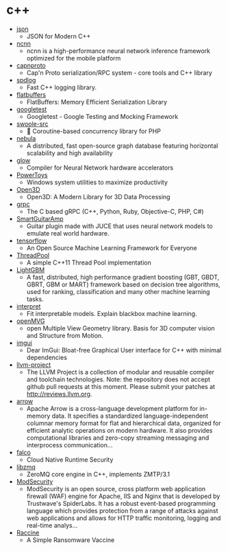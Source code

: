 # c++
- [json](https://github.com/nlohmann/json)
  - JSON for Modern C++
- [ncnn](https://github.com/Tencent/ncnn)
  - ncnn is a high-performance neural network inference framework optimized for the mobile platform
- [capnproto](https://github.com/capnproto/capnproto)
  - Cap'n Proto serialization/RPC system - core tools and C++ library
- [spdlog](https://github.com/gabime/spdlog)
  - Fast C++ logging library.
- [flatbuffers](https://github.com/google/flatbuffers)
  - FlatBuffers: Memory Efficient Serialization Library
- [googletest](https://github.com/google/googletest)
  - Googletest - Google Testing and Mocking Framework
- [swoole-src](https://github.com/swoole/swoole-src)
  - 🚀 Coroutine-based concurrency library for PHP
- [nebula](https://github.com/vesoft-inc/nebula)
  - A distributed, fast open-source graph database featuring horizontal scalability and high availability
- [glow](https://github.com/pytorch/glow)
  - Compiler for Neural Network hardware accelerators
- [PowerToys](https://github.com/microsoft/PowerToys)
  - Windows system utilities to maximize productivity
- [Open3D](https://github.com/intel-isl/Open3D)
  - Open3D: A Modern Library for 3D Data Processing
- [grpc](https://github.com/grpc/grpc)
  - The C based gRPC (C++, Python, Ruby, Objective-C, PHP, C#)
- [SmartGuitarAmp](https://github.com/keyth72/SmartGuitarAmp)
  - Guitar plugin made with JUCE that uses neural network models to emulate real world hardware.
- [tensorflow](https://github.com/tensorflow/tensorflow)
  - An Open Source Machine Learning Framework for Everyone
- [ThreadPool](https://github.com/progschj/ThreadPool)
  - A simple C++11 Thread Pool implementation
- [LightGBM](https://github.com/microsoft/LightGBM)
  - A fast, distributed, high performance gradient boosting (GBT, GBDT, GBRT, GBM or MART) framework based on decision tree algorithms, used for ranking, classification and many other machine learning tasks.
- [interpret](https://github.com/interpretml/interpret)
  - Fit interpretable models. Explain blackbox machine learning.
- [openMVG](https://github.com/openMVG/openMVG)
  - open Multiple View Geometry library. Basis for 3D computer vision and Structure from Motion.
- [imgui](https://github.com/ocornut/imgui)
  - Dear ImGui: Bloat-free Graphical User interface for C++ with minimal dependencies
- [llvm-project](https://github.com/llvm/llvm-project)
  - The LLVM Project is a collection of modular and reusable compiler and toolchain technologies. Note: the repository does not accept github pull requests at this moment. Please submit your patches at http://reviews.llvm.org.
- [arrow](https://github.com/apache/arrow)
  - Apache Arrow is a cross-language development platform for in-memory data. It specifies a standardized language-independent columnar memory format for flat and hierarchical data, organized for efficient analytic operations on modern hardware. It also provides computational libraries and zero-copy streaming messaging and interprocess communication…
- [falco](https://github.com/falcosecurity/falco)
  - Cloud Native Runtime Security
- [libzmq](https://github.com/zeromq/libzmq)
  - ZeroMQ core engine in C++, implements ZMTP/3.1
- [ModSecurity](https://github.com/SpiderLabs/ModSecurity)
  - ModSecurity is an open source, cross platform web application firewall (WAF) engine for Apache, IIS and Nginx that is developed by Trustwave's SpiderLabs. It has a robust event-based programming language which provides protection from a range of attacks against web applications and allows for HTTP traffic monitoring, logging and real-time analys…
- [Raccine](https://github.com/Neo23x0/Raccine)
  - A Simple Ransomware Vaccine
